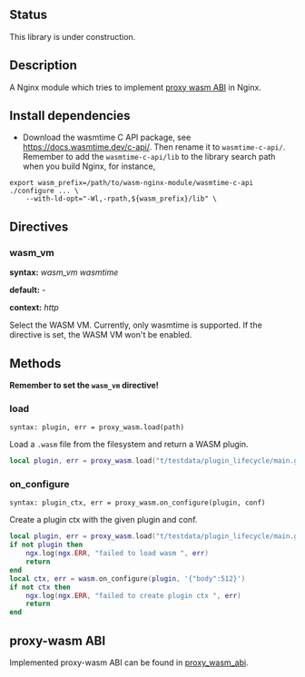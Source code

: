 ## Status

This library is under construction.

## Description

A Nginx module which tries to implement [proxy wasm ABI](https://github.com/proxy-wasm/spec) in Nginx.

## Install dependencies

* Download the wasmtime C API package, see https://docs.wasmtime.dev/c-api/.
Then rename it to `wasmtime-c-api/`. Remember to add the `wasmtime-c-api/lib` to
the library search path when you build Nginx, for instance,

```
export wasm_prefix=/path/to/wasm-nginx-module/wasmtime-c-api
./configure ... \
    --with-ld-opt="-Wl,-rpath,${wasm_prefix}/lib" \
```

## Directives

### wasm_vm

**syntax:** *wasm_vm wasmtime*

**default:** -

**context:** *http*

Select the WASM VM. Currently, only wasmtime is supported. If the directive is
set, the WASM VM won't be enabled.

## Methods

**Remember to set the `wasm_vm` directive!**

### load

`syntax: plugin, err = proxy_wasm.load(path)`

Load a `.wasm` file from the filesystem and return a WASM plugin.

```lua
local plugin, err = proxy_wasm.load("t/testdata/plugin_lifecycle/main.go.wasm")
```

### on_configure

`syntax: plugin_ctx, err = proxy_wasm.on_configure(plugin, conf)`

Create a plugin ctx with the given plugin and conf.

```lua
local plugin, err = proxy_wasm.load("t/testdata/plugin_lifecycle/main.go.wasm")
if not plugin then
    ngx.log(ngx.ERR, "failed to load wasm ", err)
    return
end
local ctx, err = wasm.on_configure(plugin, '{"body":512}')
if not ctx then
    ngx.log(ngx.ERR, "failed to create plugin ctx ", err)
    return
end
```

## proxy-wasm ABI

Implemented proxy-wasm ABI can be found in [proxy_wasm_abi](./proxy_wasm_abi.md).
